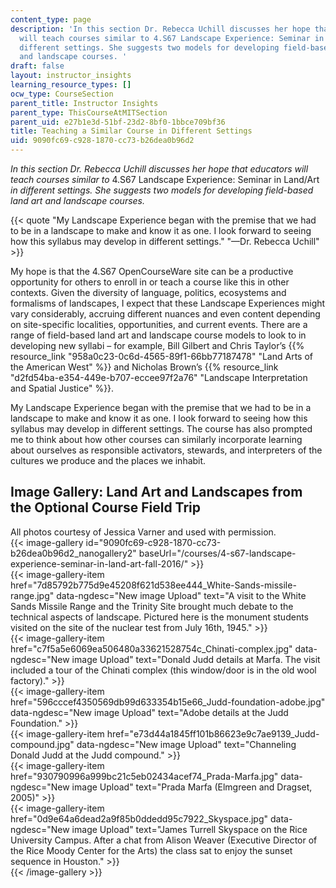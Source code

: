 ```yaml
---
content_type: page
description: 'In this section Dr. Rebecca Uchill discusses her hope that educators
  will teach courses similar to 4.S67 Landscape Experience: Seminar in Land/Art in
  different settings. She suggests two models for developing field-based land art
  and landscape courses. '
draft: false
layout: instructor_insights
learning_resource_types: []
ocw_type: CourseSection
parent_title: Instructor Insights
parent_type: ThisCourseAtMITSection
parent_uid: e27b1e3d-51bf-23d2-8bf0-1bbce709bf36
title: Teaching a Similar Course in Different Settings
uid: 9090fc69-c928-1870-cc73-b26dea0b96d2
---
```

*In this section Dr. Rebecca Uchill discusses her hope that educators will teach courses similar to* 4.S67 Landscape Experience: Seminar in Land/Art *in different settings. She suggests two models for developing field-based land art and landscape courses.*

{{< quote "My Landscape Experience began with the premise that we had to be in a landscape to make and know it as one. I look forward to seeing how this syllabus may develop in different settings." "—Dr. Rebecca Uchill" >}}

My hope is that the 4.S67 OpenCourseWare site can be a productive opportunity for others to enroll in or teach a course like this in other contexts. Given the diversity of language, politics, ecosystems and formalisms of landscapes, I expect that these Landscape Experiences might vary considerably, accruing different nuances and even content depending on site-specific localities, opportunities, and current events. There are a range of field-based land art and landscape course models to look to in developing new syllabi – for example, Bill Gilbert and Chris Taylor’s {{% resource_link "958a0c23-0c6d-4565-89f1-66bb77187478" "Land Arts of the American West" %}} and Nicholas Brown’s {{% resource_link "d2fd54ba-e354-449e-b707-eccee97f2a76" "Landscape Interpretation and Spatial Justice" %}}.

My Landscape Experience began with the premise that we had to be in a landscape to make and know it as one. I look forward to seeing how this syllabus may develop in different settings. The course has also prompted me to think about how other courses can similarly incorporate learning about ourselves as responsible activators, stewards, and interpreters of the cultures we produce and the places we inhabit.

## Image Gallery: Land Art and Landscapes from the Optional Course Field Trip

All photos courtesy of Jessica Varner and used with permission.  
{{< image-gallery id="9090fc69-c928-1870-cc73-b26dea0b96d2_nanogallery2" baseUrl="/courses/4-s67-landscape-experience-seminar-in-land-art-fall-2016/" >}}  
{{< image-gallery-item href="7d85792b775d9e45208f621d538ee444_White-Sands-missile-range.jpg" data-ngdesc="New image Upload" text="A visit to the White Sands Missile Range and the Trinity Site brought much debate to the technical aspects of landscape. Pictured here is the monument students visited on the site of the nuclear test from July 16th, 1945." >}}  
{{< image-gallery-item href="c7f5a5e6069ea506480a33621528754c_Chinati-complex.jpg" data-ngdesc="New image Upload" text="Donald Judd details at Marfa. The visit included a tour of the Chinati complex (this window/door is in the old wool factory)." >}}  
{{< image-gallery-item href="596cccef4350569db99d633354b15e66_Judd-foundation-adobe.jpg" data-ngdesc="New image Upload" text="Adobe details at the Judd Foundation." >}}  
{{< image-gallery-item href="e73d44a1845ff101b86623e9c7ae9139_Judd-compound.jpg" data-ngdesc="New image Upload" text="Channeling Donald Judd at the Judd compound." >}}  
{{< image-gallery-item href="930790996a999bc21c5eb02434acef74_Prada-Marfa.jpg" data-ngdesc="New image Upload" text="Prada Marfa (Elmgreen and Dragset, 2005)" >}}  
{{< image-gallery-item href="0d9e64a6dead2a9f85b0ddedd95c7922_Skyspace.jpg" data-ngdesc="New image Upload" text="James Turrell Skyspace on the Rice University Campus. After a chat from Alison Weaver (Executive Director of the Rice Moody Center for the Arts) the class sat to enjoy the sunset sequence in Houston." >}}  
{{< /image-gallery >}}